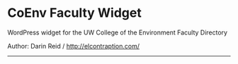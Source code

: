 # CoEnv Faculty Widget
WordPress widget for the UW College of the Environment Faculty Directory

Author: Darin Reid / http://elcontraption.com/

* * *

